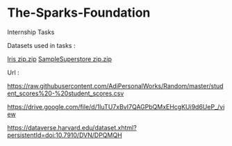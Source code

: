# The-Sparks-Foundation
Internship Tasks 

Datasets used in tasks : 





[Iris zip.zip](https://github.com/piyush28111/The-Sparks-Foundation/files/6175242/Iris.zip.zip)
[SampleSuperstore zip.zip](https://github.com/piyush28111/The-Sparks-Foundation/files/6175243/SampleSuperstore.zip.zip)

Url : 

https://raw.githubusercontent.com/AdiPersonalWorks/Random/master/student_scores%20-%20student_scores.csv

https://drive.google.com/file/d/1luTU7xBvI7QAGPbQMxEHcgKUi9d6UeP_/view

https://dataverse.harvard.edu/dataset.xhtml?persistentId=doi:10.7910/DVN/DPQMQH
